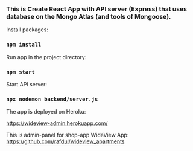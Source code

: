 ### This is Create React App with API server (Express) that uses database on the Mongo Atlas (and tools of Mongoose).
Install packages:

### `npm install`
Run app in the project directory:

### `npm start`
Start API server:

### `npx nodemon backend/server.js`
The app is deployed on Heroku:

https://wideview-admin.herokuapp.com/

This is admin-panel for shop-app WideView App: https://github.com/rafdul/wideview_apartments
